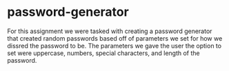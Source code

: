 # password-generator
For this assignment we were tasked with creating a password generator that created random passwords based off of parameters we set for how we dissred the password to be. The parameters we gave the user the option to set were uppercase, numbers, special characters, and length of the password. 
